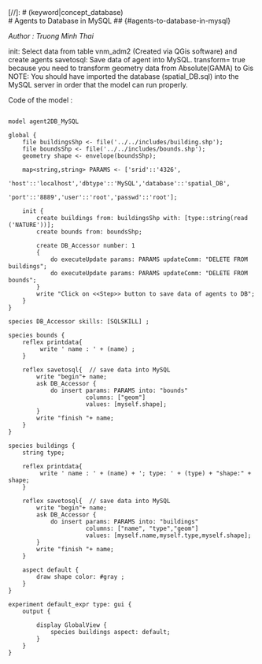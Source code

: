 [//]: # (keyword|skill_SQLSKILL)
<div class='gama-keyword-style' id ='178_0_1165_skill-SQLSKILL'></div>
[//]: # (keyword|concept_database)
<div class='gama-keyword-style' id ='178_1_28_concept-database'></div>
#  Agents to Database in MySQL ## {#agents-to-database-in-mysql}


_Author : Truong Minh Thai_

  init: Select data from table vnm_adm2 (Created via QGis software)  and create  agents
savetosql: Save data of agent into MySQL. 
transform= true because you need to transform geometry data from Absolute(GAMA) to Gis
NOTE: You should have imported the database (spatial_DB.sql) into the MySQL server in order that the model can run properly.


Code of the model : 

```

model agent2DB_MySQL 
  
global { 
	file buildingsShp <- file('../../includes/building.shp');
	file boundsShp <- file('../../includes/bounds.shp');
	geometry shape <- envelope(boundsShp);
	
	map<string,string> PARAMS <- ['srid'::'4326',
				                  'host'::'localhost','dbtype'::'MySQL','database'::'spatial_DB',
				                  'port'::'8889','user'::'root','passwd'::'root'];

	init {
		create buildings from: buildingsShp with: [type::string(read ('NATURE'))];
		create bounds from: boundsShp;
		
		create DB_Accessor number: 1  
		{ 			
			do executeUpdate params: PARAMS updateComm: "DELETE FROM buildings";	
			do executeUpdate params: PARAMS updateComm: "DELETE FROM bounds";
		}
		write "Click on <<Step>> button to save data of agents to DB";		 
	}
}   
 
species DB_Accessor skills: [SQLSKILL] ;   

species bounds {
	reflex printdata{
		 write ' name : ' + (name) ;
	}
	
	reflex savetosql{  // save data into MySQL
		write "begin"+ name;
		ask DB_Accessor {
			do insert params: PARAMS into: "bounds"
					  columns: ["geom"]
					  values: [myself.shape];
		}
	    write "finish "+ name;
	}		
}

species buildings {
	string type;
	
	reflex printdata{
		 write ' name : ' + (name) + '; type: ' + (type) + "shape:" + shape;
	}
	
	reflex savetosql{  // save data into MySQL
		write "begin"+ name;
		ask DB_Accessor {
			do insert params: PARAMS into: "buildings"
					  columns: ["name", "type","geom"]
					  values: [myself.name,myself.type,myself.shape];
		}
	    write "finish "+ name;
	}	
	
	aspect default {
		draw shape color: #gray ;
	}
}     

experiment default_expr type: gui {
	output {
		
		display GlobalView {
			species buildings aspect: default;
		}
	}
}

```